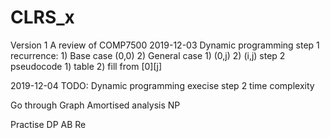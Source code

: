 # CLRS_x

Version 1
A review of COMP7500
2019-12-03 Dynamic programming
    step 1 recurrence: 
        1) Base case (0,0)
        2) General case
            1) (0,j)
            2) (i,j)
    step 2 pseudocode
        1) table
        2) fill from [0][j]

2019-12-04 
TODO:
    Dynamic programming execise
        step 2
        time complexity
        
Go through
    Graph
    Amortised analysis
    NP

Practise
    DP
    AB
    Re

